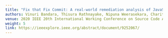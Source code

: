 ```yaml
---
title: "Fix that Fix Commit: A real-world remediation analysis of JavaScript projects"
authors: Vinuri Bandara, Thisura Rathnayake, Nipuna Weerasekara, Charitha Elvitigala, Kenneth Thilakarathna, Primal Wijesekera, Chamath Keppitiyagama
venue: 2020 IEEE 20th International Working Conference on Source Code Analysis and Manipulation (SCAM)
weight: 5
link: https://ieeexplore.ieee.org/abstract/document/9252067/
---
```


